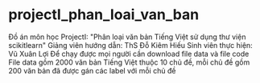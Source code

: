 # projectI_phan_loai_van_ban
Đồ án môn học ProjectI: "Phân loại văn bản Tiếng Việt sử dụng thư viện scikitlearn"
Giảng viên hướng dẫn: ThS Đỗ Kiêm Hiếu
Sinh viên thực hiện: Vũ Xuân Lợi
Để chạy được mọi người cần download file data và file code
File data gồm 2000 văn bản Tiếng Việt thuộc 10 chủ đề, mỗi chủ đề gồm 200 văn bản đã được gán các label với mỗi chủ đề
